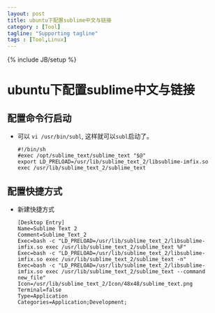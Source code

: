 ```yaml
---
layout: post
title: ubuntu下配置sublime中文与链接
category : [Tool]
tagline: "Supporting tagline"
tags : [Tool,Linux]
---
```

{% include JB/setup %}
# ubuntu下配置sublime中文与链接

## 配置命令行启动
- 可以 `vi /usr/bin/subl`, 这样就可以`subl`启动了。

  ```
  #!/bin/sh
  #exec /opt/sublime_text/sublime_text "$@"
  export LD_PRELOAD=/usr/lib/sublime_text_2/libsublime-imfix.so
  exec /usr/lib/sublime_text_2/sublime_text
  ```

## 配置快捷方式
- 新建快捷方式

  ```
  [Desktop Entry]
  Name=Sublime Text 2
  Comment=Sublime_Text_2
  Exec=bash -c "LD_PRELOAD=/usr/lib/sublime_text_2/libsublime-imfix.so exec /usr/lib/sublime_text_2/sublime_text %F"
  Exec=bash -c "LD_PRELOAD=/usr/lib/sublime_text_2/libsublime-imfix.so exec /usr/lib/sublime_text_2/sublime_text -n"
  Exec=bash -c "LD_PRELOAD=/usr/lib/sublime_text_2/libsublime-imfix.so exec /usr/lib/sublime_text_2/sublime_text --command new_file"
  Icon=/usr/lib/sublime_text_2/Icon/48x48/sublime_text.png
  Terminal=false
  Type=Application
  Categories=Application;Development;
  ```
